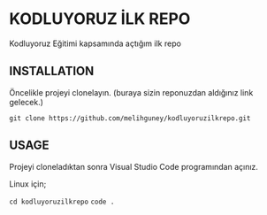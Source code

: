 # KODLUYORUZ İLK REPO

Kodluyoruz Eğitimi kapsamında açtığım ilk repo

## INSTALLATION

Öncelikle projeyi clonelayın. (buraya sizin reponuzdan aldığınız link gelecek.)

`git clone https://github.com/melihguney/kodluyoruzilkrepo.git`

## USAGE

Projeyi cloneladıktan sonra Visual Studio Code programından açınız.

Linux için;

`cd kodluyoruzilkrepo`
`code .`